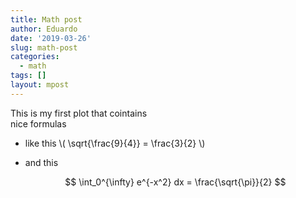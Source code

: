 ```yaml
---
title: Math post
author: Eduardo
date: '2019-03-26'
slug: math-post
categories:
  - math
tags: []
layout: mpost
---
```


This is my first plot that cointains  
nice formulas

- like this 
\\( \sqrt{\frac{9}{4}} = \frac{3}{2} \\) 

- and this

  $$ \int_0^{\infty} e^{-x^2} dx = \frac{\sqrt{\pi}}{2} $$